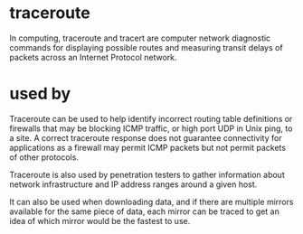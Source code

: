 # traceroute
In computing, traceroute and tracert are computer network diagnostic commands for displaying possible routes and measuring transit delays of packets across an Internet Protocol network.

# used by
Traceroute can be used to help identify incorrect routing table definitions or firewalls that may be blocking ICMP traffic, or high port UDP in Unix ping, to a site. A correct traceroute response does not guarantee connectivity for applications as a firewall may permit ICMP packets but not permit packets of other protocols.

Traceroute is also used by penetration testers to gather information about network infrastructure and IP address ranges around a given host.

It can also be used when downloading data, and if there are multiple mirrors available for the same piece of data, each mirror can be traced to get an idea of which mirror would be the fastest to use.
